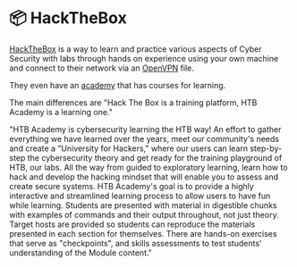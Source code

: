 # 📦 HackTheBox

[HackTheBox](https://www.hackthebox.com/) is a way to learn and practice various aspects of Cyber Security with labs through hands on experience using your own machine and connect to their network via an [OpenVPN](https://openvpn.net/) file.

They even have an [academy](https://academy.hackthebox.com/catalogue) that has courses for learning.

The main differences are "Hack The Box is a training platform, HTB Academy is a learning one."

"HTB Academy is cybersecurity learning the HTB way! An effort to gather everything we have learned over the years, meet our community's needs and create a "University for Hackers," where our users can learn step-by-step the cybersecurity theory and get ready for the training playground of HTB, our labs. All the way from guided to exploratory learning, learn how to hack and develop the hacking mindset that will enable you to assess and create secure systems. HTB Academy's goal is to provide a highly interactive and streamlined learning process to allow users to have fun while learning. Students are presented with material in digestible chunks with examples of commands and their output throughout, not just theory. Target hosts are provided so students can reproduce the materials presented in each section for themselves. There are hands-on exercises that serve as "checkpoints", and skills assessments to test students' understanding of the Module content."
